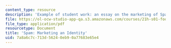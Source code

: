 ```yaml
---
content_type: resource
description: 'Example of student work: an essay on the marketing of Spam in America.'
file: https://ol-ocw-studio-app-qa.s3.amazonaws.com/courses/21h-s01-food-in-american-history-fall-2014/7a8a6c7c713d56240eb90a77683e65e4_MIT21H_S01F14_Fin_Pa-SPAM.pdf
file_type: application/pdf
resourcetype: Document
title: 'Spam: Marketing an Identity'
uid: 7a8a6c7c-713d-5624-0eb9-0a77683e65e4
---
```

